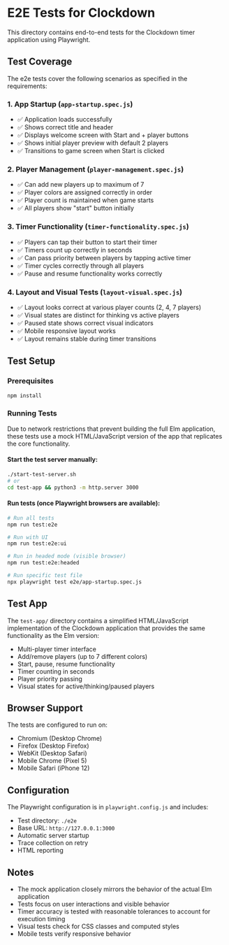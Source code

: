 # E2E Tests for Clockdown

This directory contains end-to-end tests for the Clockdown timer application using Playwright.

## Test Coverage

The e2e tests cover the following scenarios as specified in the requirements:

### 1. App Startup (`app-startup.spec.js`)
- ✅ Application loads successfully
- ✅ Shows correct title and header
- ✅ Displays welcome screen with Start and + player buttons
- ✅ Shows initial player preview with default 2 players
- ✅ Transitions to game screen when Start is clicked

### 2. Player Management (`player-management.spec.js`)
- ✅ Can add new players up to maximum of 7
- ✅ Player colors are assigned correctly in order
- ✅ Player count is maintained when game starts
- ✅ All players show "start" button initially

### 3. Timer Functionality (`timer-functionality.spec.js`)
- ✅ Players can tap their button to start their timer
- ✅ Timers count up correctly in seconds
- ✅ Can pass priority between players by tapping active timer
- ✅ Timer cycles correctly through all players
- ✅ Pause and resume functionality works correctly

### 4. Layout and Visual Tests (`layout-visual.spec.js`)
- ✅ Layout looks correct at various player counts (2, 4, 7 players)
- ✅ Visual states are distinct for thinking vs active players
- ✅ Paused state shows correct visual indicators
- ✅ Mobile responsive layout works
- ✅ Layout remains stable during timer transitions

## Test Setup

### Prerequisites
```bash
npm install
```

### Running Tests

Due to network restrictions that prevent building the full Elm application, these tests use a mock HTML/JavaScript version of the app that replicates the core functionality.

#### Start the test server manually:
```bash
./start-test-server.sh
# or
cd test-app && python3 -m http.server 3000
```

#### Run tests (once Playwright browsers are available):
```bash
# Run all tests
npm run test:e2e

# Run with UI
npm run test:e2e:ui

# Run in headed mode (visible browser)
npm run test:e2e:headed

# Run specific test file
npx playwright test e2e/app-startup.spec.js
```

## Test App

The `test-app/` directory contains a simplified HTML/JavaScript implementation of the Clockdown application that provides the same functionality as the Elm version:

- Multi-player timer interface
- Add/remove players (up to 7 different colors)
- Start, pause, resume functionality
- Timer counting in seconds
- Player priority passing
- Visual states for active/thinking/paused players

## Browser Support

The tests are configured to run on:
- Chromium (Desktop Chrome)
- Firefox (Desktop Firefox)
- WebKit (Desktop Safari)
- Mobile Chrome (Pixel 5)
- Mobile Safari (iPhone 12)

## Configuration

The Playwright configuration is in `playwright.config.js` and includes:
- Test directory: `./e2e`
- Base URL: `http://127.0.0.1:3000`
- Automatic server startup
- Trace collection on retry
- HTML reporting

## Notes

- The mock application closely mirrors the behavior of the actual Elm application
- Tests focus on user interactions and visible behavior
- Timer accuracy is tested with reasonable tolerances to account for execution timing
- Visual tests check for CSS classes and computed styles
- Mobile tests verify responsive behavior